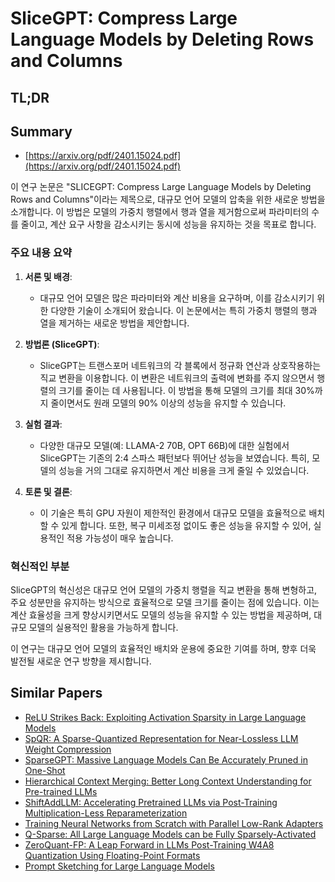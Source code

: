 # SliceGPT: Compress Large Language Models by Deleting Rows and Columns
## TL;DR
## Summary
- [https://arxiv.org/pdf/2401.15024.pdf](https://arxiv.org/pdf/2401.15024.pdf)

이 연구 논문은 "SLICEGPT: Compress Large Language Models by Deleting Rows and Columns"이라는 제목으로, 대규모 언어 모델의 압축을 위한 새로운 방법을 소개합니다. 이 방법은 모델의 가중치 행렬에서 행과 열을 제거함으로써 파라미터의 수를 줄이고, 계산 요구 사항을 감소시키는 동시에 성능을 유지하는 것을 목표로 합니다.

### 주요 내용 요약

1. **서론 및 배경**:
   - 대규모 언어 모델은 많은 파라미터와 계산 비용을 요구하며, 이를 감소시키기 위한 다양한 기술이 소개되어 왔습니다. 이 논문에서는 특히 가중치 행렬의 행과 열을 제거하는 새로운 방법을 제안합니다.

2. **방법론 (SliceGPT)**:
   - SliceGPT는 트랜스포머 네트워크의 각 블록에서 정규화 연산과 상호작용하는 직교 변환을 이용합니다. 이 변환은 네트워크의 출력에 변화를 주지 않으면서 행렬의 크기를 줄이는 데 사용됩니다. 이 방법을 통해 모델의 크기를 최대 30%까지 줄이면서도 원래 모델의 90% 이상의 성능을 유지할 수 있습니다.

3. **실험 결과**:
   - 다양한 대규모 모델(예: LLAMA-2 70B, OPT 66B)에 대한 실험에서 SliceGPT는 기존의 2:4 스파스 패턴보다 뛰어난 성능을 보였습니다. 특히, 모델의 성능을 거의 그대로 유지하면서 계산 비용을 크게 줄일 수 있었습니다.

4. **토론 및 결론**:
   - 이 기술은 특히 GPU 자원이 제한적인 환경에서 대규모 모델을 효율적으로 배치할 수 있게 합니다. 또한, 복구 미세조정 없이도 좋은 성능을 유지할 수 있어, 실용적인 적용 가능성이 매우 높습니다.

### 혁신적인 부분
SliceGPT의 혁신성은 대규모 언어 모델의 가중치 행렬을 직교 변환을 통해 변형하고, 주요 성분만을 유지하는 방식으로 효율적으로 모델 크기를 줄이는 점에 있습니다. 이는 계산 효율성을 크게 향상시키면서도 모델의 성능을 유지할 수 있는 방법을 제공하며, 대규모 모델의 실용적인 활용을 가능하게 합니다.

이 연구는 대규모 언어 모델의 효율적인 배치와 운용에 중요한 기여를 하며, 향후 더욱 발전될 새로운 연구 방향을 제시합니다.

## Similar Papers
- [ReLU Strikes Back: Exploiting Activation Sparsity in Large Language Models](2310.04564.md)
- [SpQR: A Sparse-Quantized Representation for Near-Lossless LLM Weight Compression](2306.03078.md)
- [SparseGPT: Massive Language Models Can Be Accurately Pruned in One-Shot](2301.00774.md)
- [Hierarchical Context Merging: Better Long Context Understanding for Pre-trained LLMs](2404.10308.md)
- [ShiftAddLLM: Accelerating Pretrained LLMs via Post-Training Multiplication-Less Reparameterization](2406.05981.md)
- [Training Neural Networks from Scratch with Parallel Low-Rank Adapters](2402.16828.md)
- [Q-Sparse: All Large Language Models can be Fully Sparsely-Activated](2407.10969.md)
- [ZeroQuant-FP: A Leap Forward in LLMs Post-Training W4A8 Quantization Using Floating-Point Formats](2307.09782.md)
- [Prompt Sketching for Large Language Models](2311.04954.md)
